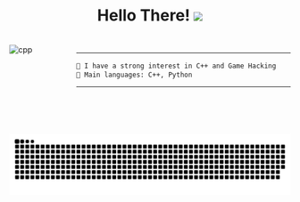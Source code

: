 <h1 align="center">
  Hello There!
  <img src="https://media.giphy.com/media/hvRJCLFzcasrR4ia7z/giphy.gif" width="30"></h1>
<br/>

<img align="left" src="https://upload.wikimedia.org/wikipedia/commons/1/18/ISO_C%2B%2B_Logo.svg" alt="cpp" width="120" height=160 />
<hr>

```
📝 I have a strong interest in C++ and Game Hacking
🌟 Main languages: C++, Python
```
<hr>

<div align="center">
  <img  src="https://github.com/1999AZZAR/1999AZZAR/blob/main/resources/img/grid-snake.svg"
       alt="snake" /></a>
</div>
